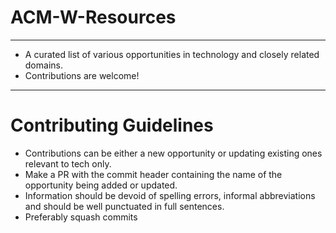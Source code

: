 # ACM-W-Resources
---
- A curated list of various opportunities in technology and closely related domains.</br>
- Contributions are welcome!

---
# Contributing Guidelines
- Contributions can be either a new opportunity or updating existing ones relevant to tech only.
- Make a PR with the commit header containing the name of the opportunity being added or updated.
- Information should be devoid of spelling errors, informal abbreviations and should be well punctuated in full sentences.
- Preferably squash commits

